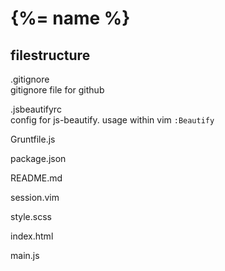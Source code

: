 # {%= name %}

## filestructure 

.gitignore  
gitignore file for github

.jsbeautifyrc  
config for js-beautify. usage within vim `:Beautify`

Gruntfile.js  

package.json  

README.md  

session.vim  

style.scss  

index.html  

main.js  
